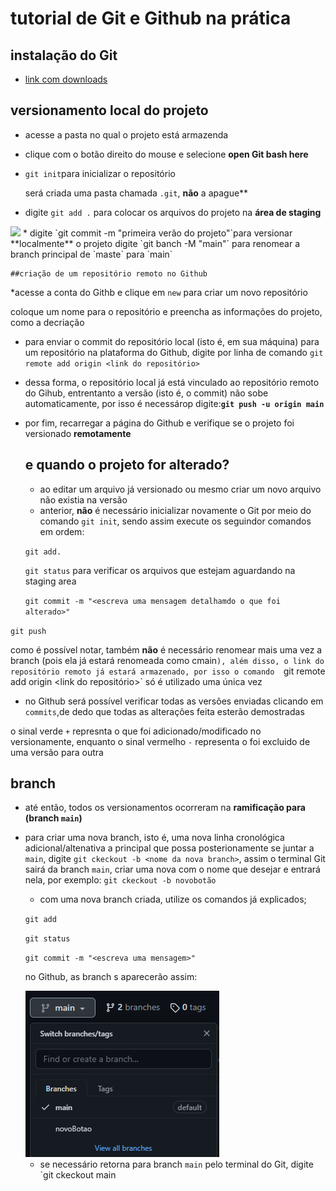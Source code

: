 # tutorial de Git e Github na prática 

## instalação do Git
* [link com downloads](https://git-scm.com/downloads)

## versionamento local do projeto
* acesse a pasta no qual o projeto está armazenda
* clique com o botão direito do mouse e selecione **open Git bash here**
* `git init`para inicializar o repositório 

  será criada uma pasta chamada `.git`, **não** a apague**
* digite `git add .` para colocar os arquivos do projeto na **área de staging**
<img src="https://i1.wp.com/www.markus-gattol.name/misc/mm/si/content/git_git_add.png">
*  digite `git commit -m "primeira verão do projeto"`para versionar **localmente** o projeto
   digite  `git banch  -M "main"` para renomear a branch  principal de `maste` para `main`

    ##criação de um repositório remoto no Github
  *acesse a conta do Githb e clique em `new` para criar um novo repositório

  coloque um nome para o repositório e preencha as informações do projeto, como a decriação
  * para enviar o commit do repositório local (isto é, em sua máquina) para um repositório
  na plataforma do Github, digite por linha de comando `git remote add origin <link do
  repositório>`

* dessa forma, o repositório local já está vinculado ao repositório remoto do Gihub,
  entrentanto a versão (isto é, o commit) não sobe automaticamente, por isso é necessárop
  digite:**`git push -u origin main`**
* por fim, recarregar a página do Github e verifique se o projeto foi versionado **remotamente**

  ## e quando o projeto for alterado?

  * ao editar um arquivo já versionado ou mesmo criar um novo arquivo não existia na versão
  * anterior, **não** é necessário inicializar novamente o Git por meio do comando `git init`, sendo assim execute os seguindor comandos em ordem:
  
  `git add.`

  `git status` para verificar os arquivos que estejam aguardando na staging area

  `git commit -m "<escreva uma mensagem detalhamdo o que foi alterado>"`

 `git push`

 como é possível notar, também **não** é necessário renomear mais uma vez a branch (pois
 ela já estará renomeada como  cmain`), além disso, o link do repositório remoto já estará
 armazenado, por isso o comando  `git remote add origin <link do repositório>` só é
 utilizado uma única vez

  * no Github será possível verificar todas as versões enviadas clicando em `commits`,de dedo que todas as alterações feita esterão demostradas
  
  o sinal verde `+` represnta o que foi adicionado/modificado no versionamente, enquanto o
  sinal vermelho `-` representa o foi excluido de uma versão para outra 

  ## branch

  * até então, todos os versionamentos ocorreram na **ramificação para (branch `main`)**
  * para criar uma nova branch, isto é, uma nova linha cronológica adicional/altenativa a 
    principal que possa posterionamente se juntar a `main`, digite `git ckeckout -b <nome da nova branch>`, assim o terminal Git sairá da branch `main`, criar uma nova com o nome que desejar e entrará nela, por exemplo: `git ckeckout -b novobotão`
    * com uma nova branch criada, utilize os comandos já explicados;
  
    `git add`

    `git status`

    `git commit -m "<escreva uma mensagem>"`

     no Github, as branch s aparecerão assim:

    <img src="img/imgBranch.png">

    * se necessário retorna para branch `main` pelo terminal do Git, digite  `git ckeckout main
 